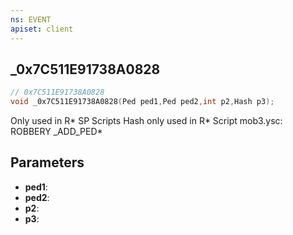 ```yaml
---
ns: EVENT
apiset: client
---
```

## _0x7C511E91738A0828

```c
// 0x7C511E91738A0828
void _0x7C511E91738A0828(Ped ped1,Ped ped2,int p2,Hash p3);
```

Only used in R* SP Scripts
Hash only used in R* Script mob3.ysc: ROBBERY
_ADD_PED*

## Parameters
* **ped1**:
* **ped2**:
* **p2**:
* **p3**: